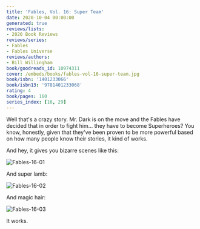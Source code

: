 ```yaml
---
title: 'Fables, Vol. 16: Super Team'
date: 2020-10-04 00:00:00
generated: true
reviews/lists:
- 2020 Book Reviews
reviews/series:
- Fables
- Fables Universe
reviews/authors:
- Bill Willingham
book/goodreads_id: 10974311
cover: /embeds/books/fables-vol-16-super-team.jpg
book/isbn: '1401233066'
book/isbn13: '9781401233068'
rating: 4
book/pages: 160
series_index: [16, 29]
---
```

Well that's a crazy story. Mr. Dark is on the move and the Fables have decided that in order to fight him... they have to become Superheroes? You know, honestly, given that they've been proven to be more powerful based on how many people know their stories, it kind of works.  

And hey, it gives you bizarre scenes like this:  

<!--more-->

![Fables-16-01](/embeds/books/attachments/fables-16-01.jpg)  

And super lamb:  

![Fables-16-02](/embeds/books/attachments/fables-16-02.jpg)  

And magic hair:  

![Fables-16-03](/embeds/books/attachments/fables-16-03.jpg)  

It works.